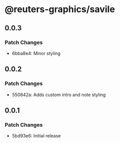 # @reuters-graphics/savile

## 0.0.3

### Patch Changes

- 6bba8e4: Minor styling

## 0.0.2

### Patch Changes

- 550842a: Adds custom intro and note styling

## 0.0.1

### Patch Changes

- 5bd93e6: Initial release
